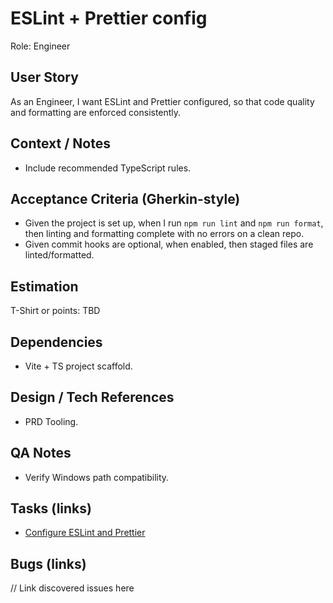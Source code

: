 # ESLint + Prettier config

Role: Engineer

## User Story
As an Engineer, I want ESLint and Prettier configured, so that code quality and formatting are enforced consistently.

## Context / Notes
- Include recommended TypeScript rules.

## Acceptance Criteria (Gherkin-style)
- Given the project is set up, when I run `npm run lint` and `npm run format`, then linting and formatting complete with no errors on a clean repo.
- Given commit hooks are optional, when enabled, then staged files are linted/formatted.

## Estimation
T-Shirt or points: TBD

## Dependencies
- Vite + TS project scaffold.

## Design / Tech References
- PRD Tooling.

## QA Notes
- Verify Windows path compatibility.

## Tasks (links)
- [Configure ESLint and Prettier](./tasks/configure-eslint-prettier.md)

## Bugs (links)
// Link discovered issues here
